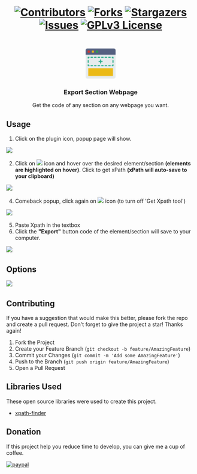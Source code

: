<div id="top"></div>

‎<h1 align="center">[![Contributors][contributors-shield]][contributors-url]
[![Forks][forks-shield]][forks-url]
[![Stargazers][stars-shield]][stars-url]
[![Issues][issues-shield]][issues-url]
[![GPLv3 License][license-shield]][license-url]
</h1>


<!-- PROJECT LOGO -->
<br />
<div align="center">
  <a href="https://github.com/datphamvn/ExportSectionWebpage">
    <img src="icons/default-64.png" alt="Logo" width="80" height="80">
  </a>

  <h3 align="center">Export Section Webpage</h3>

  <p align="center">Get the code of any section on any webpage you want.</p>
</div>

## Usage
1. Click on the plugin icon, popup page will show.

![](https://i.imgur.com/v32eNwB.png)

2. Click on ![](https://i.imgur.com/zVPh225.png) icon and hover over the desired element/section **(elements are highlighted on hover)**. Click to get xPath **(xPath will auto-save to your clipboard)** 

![](https://i.imgur.com/LfWddtP.png)

4. Comeback popup, click again on ![](https://i.imgur.com/zVPh225.png) icon (to turn off 'Get Xpath tool') 

![](https://i.imgur.com/HSTOoEE.png)

5. Paste Xpath in the textbox
6. Click the **"Export"** button code of the element/section will save to your computer.

![](https://i.imgur.com/gU6wzS3.png)


## Options
![](https://i.imgur.com/q5T832H.png)

## Contributing

If you have a suggestion that would make this better, please fork the repo and create a pull request. Don't forget to give the project a star! Thanks again!

1. Fork the Project
2. Create your Feature Branch (`git checkout -b feature/AmazingFeature`)
3. Commit your Changes (`git commit -m 'Add some AmazingFeature'`)
4. Push to the Branch (`git push origin feature/AmazingFeature`)
5. Open a Pull Request


## Libraries Used

These open source libraries were used to create this project.

* [xpath-finder](https://github.com/trembacz/xpath-finder)

## Donation
If this project help you reduce time to develop, you can give me a cup of coffee.

[![paypal](https://www.paypalobjects.com/en_US/i/btn/btn_donateCC_LG.gif)](https://www.paypal.com/paypalme/pvtd)


<!-- MARKDOWN LINKS & IMAGES -->
[contributors-shield]: https://img.shields.io/github/contributors/datphamvn/ExportSectionWebpage.svg?style=for-the-badge
[contributors-url]: https://github.com/datphamvn/ExportSectionWebpage/graphs/contributors
[forks-shield]: https://img.shields.io/github/forks/datphamvn/ExportSectionWebpage.svg?style=for-the-badge
[forks-url]: https://github.com/datphamvn/ExportSectionWebpage/network/members
[stars-shield]: https://img.shields.io/github/stars/datphamvn/ExportSectionWebpage.svg?style=for-the-badge
[stars-url]: https://github.com/datphamvn/ExportSectionWebpage/stargazers
[issues-shield]: https://img.shields.io/github/issues/datphamvn/ExportSectionWebpage.svg?style=for-the-badge
[issues-url]: https://github.com/datphamvn/ExportSectionWebpage/issues
[license-shield]: https://img.shields.io/github/license/datphamvn/ExportSectionWebpage.svg?style=for-the-badge
[license-url]: https://github.com/datphamvn/ExportSectionWebpage/blob/main/LICENSE

